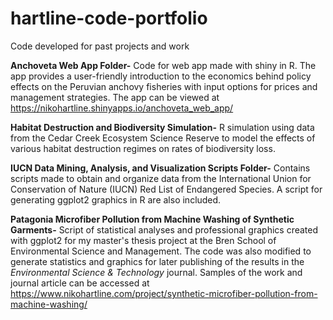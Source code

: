# hartline-code-portfolio

Code developed for past projects and work

**Anchoveta Web App Folder-** Code for web app made with shiny in R. The app provides a user-friendly introduction to the economics behind policy effects on the Peruvian anchovy fisheries with input options for prices and management strategies. The app can be viewed at https://nikohartline.shinyapps.io/anchoveta_web_app/

**Habitat Destruction and Biodiversity Simulation-** R simulation using data from the Cedar Creek Ecosystem Science Reserve to model the effects of various habitat destruction regimes on rates of biodiversity loss.

**IUCN Data Mining, Analysis, and Visualization Scripts Folder-** Contains scripts made to obtain and organize data from the International Union for Conservation of Nature (IUCN) Red List of Endangered Species. A script for generating ggplot2 graphics in R are also included.

**Patagonia Microfiber Pollution from Machine Washing of Synthetic Garments-** Script of statistical analyses and professional graphics created with ggplot2 for my master's thesis project at the Bren School of Environmental Science and Management. The code was also modified to generate statistics and graphics for later publishing of the results in the *Environmental Science & Technology* journal. Samples of the work and journal article can be accessed at https://www.nikohartline.com/project/synthetic-microfiber-pollution-from-machine-washing/
